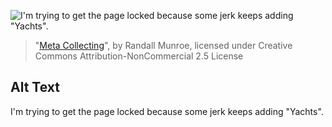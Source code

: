 ![I'm trying to get the page locked because some jerk keeps adding "Yachts".](https://imgs.xkcd.com/comics/meta_collecting.png)
> "[Meta Collecting](https://xkcd.com/2123/)", by Randall Munroe, licensed under Creative Commons Attribution-NonCommercial 2.5 License

## Alt Text
I'm trying to get the page locked because some jerk keeps adding "Yachts".
